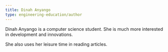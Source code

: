 ```yaml
---
title: Dinah Anyango
type: engineering-education/author
---
```

 Dinah Anyango is a computer science  student. She is much more interested in development and innovations.
 
 She also uses her leisure time in reading articles.

